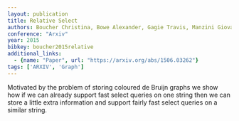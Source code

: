 ```yaml
---
layout: publication
title: Relative Select
authors: Boucher Christina, Bowe Alexander, Gagie Travis, Manzini Giovanni, Sirén Jouni
conference: "Arxiv"
year: 2015
bibkey: boucher2015relative
additional_links:
  - {name: "Paper", url: "https://arxiv.org/abs/1506.03262"}
tags: ['ARXIV', 'Graph']
---
```

Motivated by the problem of storing coloured de Bruijn graphs we show how if we can already support fast select queries on one string then we can store a little extra information and support fairly fast select queries on a similar string.
